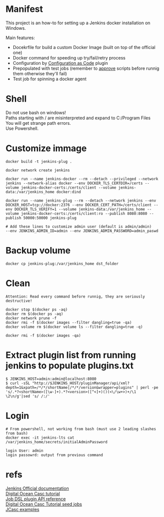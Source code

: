 # Manifest

This project is an how-to for setting up a Jenkins docker installation on Windows.

Main features:
* Docekrfile for build a custom Docker Image (built on top of the official one)
* Docker command for speeding up try/fail/retry process
* Configuration by [Configuration as Code](https://https://plugins.jenkins.io/configuration-as-code/) plugin
* Prepopulated with test jobs (remember to [approve](https://stackoverflow.com/a/45771737/1966366) scripts before runnig them otherwise they'll fail)
* Test job for spinning a docker agent

# Shell

Do not use bash on windows!  
Paths starting with / are misinterpreted and expand to C:/Program Files  
You will get strange path errors.  
Use Powershell.

# Customize immage
    
    docker build -t jenkins-plug .

    docker network create jenkins

    docker run --name jenkins-docker --rm --detach --privileged --network jenkins --network-alias docker --env DOCKER_TLS_CERTDIR=/certs --volume jenkins-docker-certs:/certs/client --volume jenkins-data:/var/jenkins_home docker:dind

    docker run --name jenkins-plug --rm --detach --network jenkins --env DOCKER_HOST=tcp://docker:2376 --env DOCKER_CERT_PATH=/certs/client --env DOCKER_TLS_VERIFY=1 --volume jenkins-data:/var/jenkins_home --volume jenkins-docker-certs:/certs/client:ro --publish 8080:8080 --publish 50000:50000 jenkins-plug

    # Add these lines to customize admin user (default is admin/admin)
    --env JENKINS_ADMIN_ID=admin --env JENKINS_ADMIN_PASSWORD=admin_paswd

# Backup volume

    docker cp jenkins-plug:/var/jenkins_home dst_folder

# Clean

    Attention: Read every command before runnig, they are seriously destructive!

    docker stop $(docker ps -aq)
    docker rm $(docker ps -aq)
    docker network prune -f
    docker rmi -f $(docker images --filter dangling=true -qa)
    docker volume rm $(docker volume ls --filter dangling=true -q)
    
    docker rmi -f $(docker images -qa)

# Extract plugin list from running jenkins to populate plugins.txt

    $ JENKINS_HOST=admin:admin@localhost:8080
    $ curl -sSL "http://$JENKINS_HOST/pluginManager/api/xml?depth=1&xpath=/*/*/shortName|/*/*/version&wrapper=plugins" | perl -pe 's/.*?<shortName>([\w-]+).*?<version>([^<]+)()(<\/\w+>)+/\1 \2\n/g'|sed 's/ /:/'
   

# Login

    # From powershell, not working from bash (must use 2 leading slashes from bash)
    docker exec -it jenkins-lts cat /var/jenkins_home/secrets/initialAdminPassword

    login User: admin
    login passowrd: output from previous command

# refs

[Jenkins Official documentation](https://www.jenkins.io/doc/book/installing/docker/)  
[Digital Ocean Casc tutorial](https://www.digitalocean.com/community/tutorials/how-to-automate-jenkins-setup-with-docker-and-jenkins-configuration-as-code)  
[Job DSL plugin API reference](https://jenkinsci.github.io/job-dsl-plugin/#path/job)  
[Digital Ocean Casc Tutorial seed jobs](https://www.digitalocean.com/community/tutorials/how-to-automate-jenkins-job-configuration-using-job-dsl)  
[JCasc examples](https://github.com/jenkinsci/configuration-as-code-plugin/tree/master/demos)  
